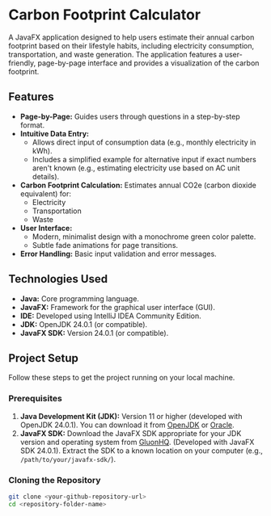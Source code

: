 # Carbon Footprint Calculator

A JavaFX application designed to help users estimate their annual carbon footprint based on their lifestyle habits, including electricity consumption, transportation, and waste generation. The application features a user-friendly, page-by-page interface and provides a visualization of the carbon footprint.

## Features

* **Page-by-Page:** Guides users through questions in a step-by-step format.
* **Intuitive Data Entry:**
    * Allows direct input of consumption data (e.g., monthly electricity in kWh).
    * Includes a simplified example for alternative input if exact numbers aren't known (e.g., estimating electricity use based on AC unit details).
* **Carbon Footprint Calculation:** Estimates annual CO2e (carbon dioxide equivalent) for:
    * Electricity
    * Transportation
    * Waste
* **User Interface:**
    * Modern, minimalist design with a monochrome green color palette.
    * Subtle fade animations for page transitions.
* **Error Handling:** Basic input validation and error messages.

## Technologies Used

* **Java:** Core programming language.
* **JavaFX:** Framework for the graphical user interface (GUI).
* **IDE:** Developed using IntelliJ IDEA Community Edition.
* **JDK:** OpenJDK 24.0.1 (or compatible).
* **JavaFX SDK:** Version 24.0.1 (or compatible).

## Project Setup

Follow these steps to get the project running on your local machine.

### Prerequisites

1.  **Java Development Kit (JDK):** Version 11 or higher (developed with OpenJDK 24.0.1). You can download it from [OpenJDK](https://jdk.java.net/) or [Oracle](https://www.oracle.com/java/technologies/downloads/).
2.  **JavaFX SDK:** Download the JavaFX SDK appropriate for your JDK version and operating system from [GluonHQ](https://gluonhq.com/products/javafx/). (Developed with JavaFX SDK 24.0.1). Extract the SDK to a known location on your computer (e.g., `/path/to/your/javafx-sdk/`).

### Cloning the Repository

```bash
git clone <your-github-repository-url>
cd <repository-folder-name>
